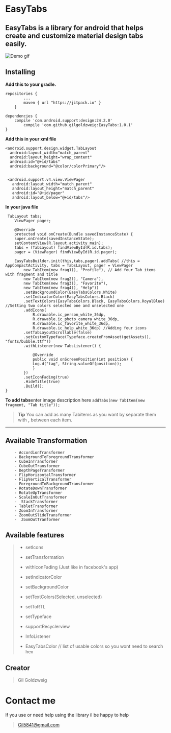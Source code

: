 EasyTabs
===================


EasyTabs is a library for android that helps create and customize material design tabs easily.
----------
![Demo gif](https://raw.githubusercontent.com/gilgoldzweig/EasyTabs/master/Mediafiles/slidingtablayout.gif)

Installing
-------------

**Add this to your gradle.**

    repositories {
			...
			maven { url "https://jitpack.io" }
		}

	dependencies {
 		compile 'com.android.support:design:24.2.0'
	        compile 'com.github.gilgoldzweig:EasyTabs:1.0.1'
	}


**Add this in your xml file**

    <android.support.design.widget.TabLayout
      android:layout_width="match_parent"
      android:layout_height="wrap_content"
      android:id="@+id/tabs"
      android:background="@color/colorPrimary"/>


     <android.support.v4.view.ViewPager
       android:layout_width="match_parent"
       android:layout_height="match_parent"
       android:id="@+id/pager"
       android:layout_below="@+id/tabs"/>

**In your java file**

	 TabLayout tabs;
	    ViewPager pager;

	    @Override
	    protected void onCreate(Bundle savedInstanceState) {
		super.onCreate(savedInstanceState);
		setContentView(R.layout.activity_main);
		tabs = (TabLayout) findViewById(R.id.tabs);
		pager = (ViewPager) findViewById(R.id.pager);

		EasyTabsBuilder.init(this,tabs,pager).addTabs( //this = AppCompactActivity, tabs = TabsLayout, pager = ViewPager
			new TabItem(new frag1(), "Profile"), // Add four Tab items with fragment and title
			new TabItem(new frag2(), "Camera"),
			new TabItem(new frag3(), "Favorite"),
			new TabItem(new frag4(), "Help"))
			.setBackgroundColor(EasyTabsColors.White)
			.setIndicatorColor(EasyTabsColors.Black)
			.setTextColors(EasyTabsColors.Black, EasyTabsColors.RoyalBlue) //Setting two colors selected one and unselected one
			.addIcons(
				R.drawable.ic_person_white_36dp,
				R.drawable.ic_photo_camera_white_36dp,
				R.drawable.ic_favorite_white_36dp,
				R.drawable.ic_help_white_36dp) //Adding four icons
			.setTabLayoutScrollable(false)
			.setCustomTypeface(Typeface.createFromAsset(getAssets(), "fonts/bubble.ttf"))
			.withListener(new TabsListener() {

			    @Override
			    public void onScreenPosition(int position) {
				Log.d("tag", String.valueOf(position));
			    }
			})
			.setIconFading(true)
			.HideTitle(true)
			.Build();
    }


**To add tabs**enter image description here 
 `addTabs(new TabItem(new fragment, "Tab title"));`
> **Tip** 
> You can add as many Tabitems as you want by separate them with **,** between each item.

----------


Available Transformation
-------------------


		- AccordionTransformer
   		- BackgroundToForegroundTransformer
   		- CubeInTransformer
		- CubeOutTransformer
	   	- DepthPageTransformer
	   	- FlipHorizontalTransformer
		- FlipVerticalTransformer
		- ForegroundToBackgroundTransformer
		- RotateDownTransformer
		- RotateUpTransformer
		- ScaleInOutTransformer
		-  StackTransformer
		- TabletTransformer
		- ZoomInTransformer
		- ZoomOutSlideTransformer
		-  ZoomOutTranformer


Available features
-------------------
>    - setIcons
>    - setTransformation
> 
>    - withIconFading (Just like in facebook's app)
> 
>    - setIndicatorColor
> 
>    - setBackgroundColor
>    
>    - setTextColors(Selected, unselected)
> 
>    - setToRTL
>   
>    - setTypeface
>    
>    - supportRecyclerview
> 
>    - InfoListener
> 
>    - EasyTabsColor // list of usable colors so you wont need to search hex

  

Creator
-------
> Gil Goldzweig


Contact me
=======
If you use or need help using the library il be happy to help
> Gil5841@gmail.com

